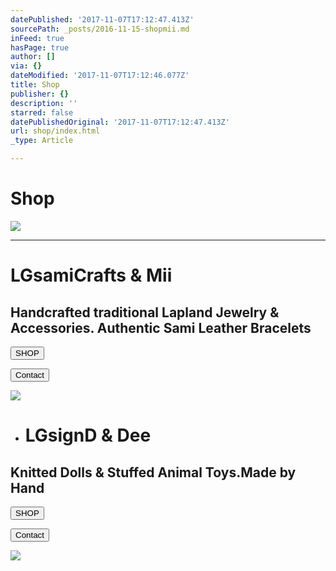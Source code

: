 ```yaml
---
datePublished: '2017-11-07T17:12:47.413Z'
sourcePath: _posts/2016-11-15-shopmii.md
inFeed: true
hasPage: true
author: []
via: {}
dateModified: '2017-11-07T17:12:46.077Z'
title: Shop
publisher: {}
description: ''
starred: false
datePublishedOriginal: '2017-11-07T17:12:47.413Z'
url: shop/index.html
_type: Article

---
```

# **Shop**
![](https://the-grid-user-content.s3-us-west-2.amazonaws.com/28b41c7b-f21b-4773-968e-85c3f2dd961c.jpg)

---

# **LGsamiCrafts & Mii**

## Handcrafted traditional Lapland Jewelry & Accessories. Authentic Sami Leather Bracelets

<button data-role="cta" style="">SHOP</button>

<button data-role="cta" style="">Contact</button>

![](https://the-grid-user-content.s3-us-west-2.amazonaws.com/f27959a9-de6c-49e7-8927-351d748f3182.jpg)

* # **LGsignD & Dee**

## Knitted Dolls & Stuffed Animal Toys.Made by Hand

<button data-role="cta" style="">SHOP</button>

<button data-role="cta" style="">Contact</button>

![](https://the-grid-user-content.s3-us-west-2.amazonaws.com/fdd398a7-4353-4ced-8dee-a5f0cdc39ec1.jpg)